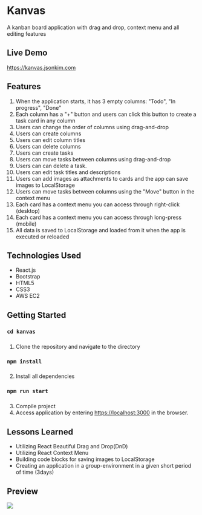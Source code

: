 # Kanvas
A kanban board application with drag and drop, context menu and all editing features

## Live Demo
https://kanvas.jsonkim.com

## Features
1. When the application starts, it has 3 empty columns: "Todo", "In progress", "Done"
2. Each column has a "+" button and users can click this button to create a task card in any column
3. Users can change the order of columns using drag-and-drop
4. Users can create columns
5. Users can edit column titles
6. Users can delete columns
7. Users can create tasks
8. Users can move tasks between columns using drag-and-drop
9. Users can can delete a task.
10. Users can edit task titles and descriptions
11. Users can add images as attachments to cards and the app can save images to LocalStorage
12. Users can move tasks between columns using the "Move" button in the context menu
13. Each card has a context menu you can access through right-click (desktop)
14. Each card has a context menu you can access through long-press (mobile)
15. All data is saved to LocalStorage and loaded from it when the app is executed or reloaded

## Technologies Used
* React.js
* Bootstrap
* HTML5
* CSS3
* AWS EC2

## Getting Started
### `cd kanvas `
###
1. Clone the repository and navigate to the directory
### `npm install `
###
2. Install all dependencies
### `npm run start `
###
3. Compile project
4. Access application by entering [https://localhost:3000](https://localhost:3000) in the browser.

## Lessons Learned
* Utilizing React Beautiful Drag and Drop(DnD)
* Utilizing React Context Menu
* Building code blocks for saving images to LocalStorage
* Creating an application in a group-environment in a given short period of time (3days)

## Preview

<img src="src/images/screenshot.gif">

